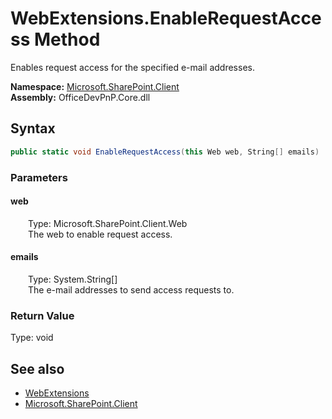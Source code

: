 # WebExtensions.EnableRequestAccess Method  
 Enables request access for the specified e-mail addresses.   

**Namespace:** [Microsoft.SharePoint.Client](Microsoft.SharePoint.Client.md)  
**Assembly:** OfficeDevPnP.Core.dll  
## Syntax
```C#
public static void EnableRequestAccess(this Web web, String[] emails)
```
### Parameters
#### web  
&emsp;&emsp;Type: Microsoft.SharePoint.Client.Web  
&emsp;&emsp;The web to enable request access.  

  

#### emails  
&emsp;&emsp;Type: System.String[]  
&emsp;&emsp;The e-mail addresses to send access requests to.  

  

### Return Value
Type: void  

## See also
- [WebExtensions](Microsoft.SharePoint.Client.WebExtensions.md) 
- [Microsoft.SharePoint.Client](Microsoft.SharePoint.Client.md) 
